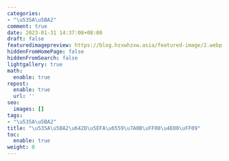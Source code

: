 ```yaml
---
categories:
- "\u535A\u5BA2"
comment: true
date: 2023-01-31 14:37:08+08:00
draft: false
featuredimagepreview: https://blog.hzxwhzxw.asia/featured-image/2.webp
hiddenFromHomePage: false
hiddenFromSearch: false
lightgallery: true
math:
  enable: true
repost:
  enable: true
  url: ''
seo:
  images: []
tags:
- "\u535A\u5BA2"
title: "\u535A\u5BA2\u642D\u5EFA\u6559\u7A0B\uFF08\u4E00\uFF09"
toc:
  enable: true
weight: 0
---
```

<!--more-->